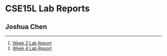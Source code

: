 # CSE15L Lab Reports
##  Joshua Chen
---

1. [Week 2 Lab Report](https://jchen257.github.io/cse15l-lab-reports/week-2-lab.html)
2. [Week 4 Lab Report](https://jchen257.github.io/cse15l-lab-reports/week-4-lab.html)
